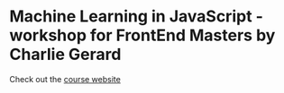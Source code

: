# Machine Learning in JavaScript - workshop for FrontEnd Masters by Charlie Gerard

Check out the [course website](https://fem-ml-workshop.netlify.app)

